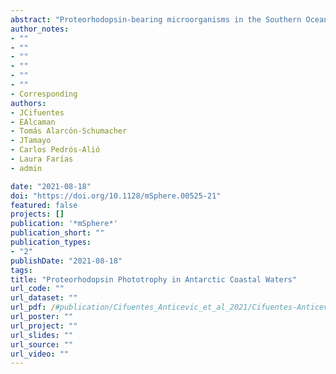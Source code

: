```yaml
---
abstract: "Proteorhodopsin-bearing microorganisms in the Southern Ocean have been overlooked since their discovery in 2000. The present study identify taxonomy and quantify the relative abundance of proteorhodopsin-bearing bacteria and proteorhodopsin gene transcription in the West Antarctic Peninsula’s coastal waters."
author_notes:
- ""
- ""
- ""
- ""
- ""
- ""
- Corresponding
authors:
- JCifuentes
- EAlcaman
- Tomás Alarcón-Schumacher
- JTamayo
- Carlos Pedrós-Alió
- Laura Farías
- admin

date: "2021-08-18"
doi: "https://doi.org/10.1128/mSphere.00525-21"
featured: false
projects: []
publication: '*mSphere*'
publication_short: ""
publication_types:
- "2"
publishDate: "2021-08-18"
tags:
title: "Proteorhodopsin Phototrophy in Antarctic Coastal Waters"
url_code: ""
url_dataset: ""
url_pdf: /#publication/Cifuentes_Anticevic_et_al_2021/Cifuentes-Anticevic_et_al_2021.pdf
url_poster: ""
url_project: ""
url_slides: ""
url_source: ""
url_video: ""
---
```

